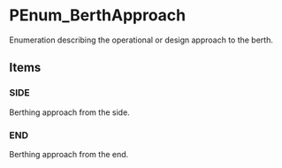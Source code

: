 # PEnum_BerthApproach

Enumeration describing the operational or design approach to the berth.
<!-- end of short definition -->


## Items

### SIDE
Berthing approach from the side.

### END
Berthing approach from the end.
